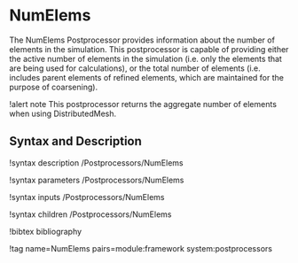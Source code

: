 # NumElems

The NumElems Postprocessor provides information about the number of elements in the simulation. This postprocessor
is capable of providing either the active number of elements in the simulation (i.e. only the elements that are
being used for calculations), or the total number of elements (i.e. includes parent elements of refined elements,
which are maintained for the purpose of coarsening).

!alert note
This postprocessor returns the aggregate number of elements when using DistributedMesh.

## Syntax and Description

!syntax description /Postprocessors/NumElems

!syntax parameters /Postprocessors/NumElems

!syntax inputs /Postprocessors/NumElems

!syntax children /Postprocessors/NumElems

!bibtex bibliography

!tag name=NumElems pairs=module:framework system:postprocessors
